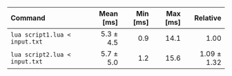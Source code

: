 | Command | Mean [ms] | Min [ms] | Max [ms] | Relative |
|:---|---:|---:|---:|---:|
| `lua script1.lua < input.txt` | 5.3 ± 4.5 | 0.9 | 14.1 | 1.00 |
| `lua script2.lua < input.txt` | 5.7 ± 5.0 | 1.2 | 15.6 | 1.09 ± 1.32 |
